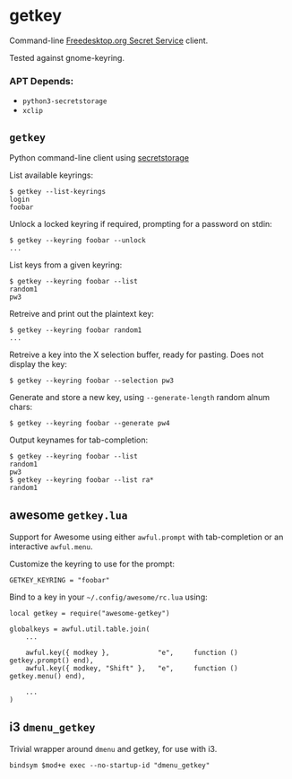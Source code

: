 # getkey

Command-line [Freedesktop.org Secret Service](https://specifications.freedesktop.org/secret-service/) client.

Tested against gnome-keyring.

### APT Depends:

* `python3-secretstorage`
* `xclip`

## `getkey`
Python command-line client using [secretstorage](https://github.com/mitya57/secretstorage)

List available keyrings:

    $ getkey --list-keyrings
    login
    foobar

Unlock a locked keyring if required, prompting for a password on stdin:

    $ getkey --keyring foobar --unlock
    ...

List keys from a given keyring:

    $ getkey --keyring foobar --list
    random1
    pw3

Retreive and print out the plaintext key:

    $ getkey --keyring foobar random1
    ...

Retreive a key into the X selection buffer, ready for pasting. Does not display the key:

    $ getkey --keyring foobar --selection pw3

Generate and store a new key, using `--generate-length` random alnum chars:

    $ getkey --keyring foobar --generate pw4

Output keynames for tab-completion:

    $ getkey --keyring foobar --list
    random1
    pw3
    $ getkey --keyring foobar --list ra*
    random1

## awesome `getkey.lua`
Support for Awesome using either `awful.prompt` with tab-completion or an interactive `awful.menu`.

Customize the keyring to use for the prompt:

    GETKEY_KEYRING = "foobar"

Bind to a key in your `~/.config/awesome/rc.lua` using:

    local getkey = require("awesome-getkey")

    globalkeys = awful.util.table.join(
        ...

        awful.key({ modkey },            "e",     function () getkey.prompt() end),
        awful.key({ modkey, "Shift" },   "e",     function () getkey.menu() end),

        ...
    )

## i3 `dmenu_getkey`

Trivial wrapper around `dmenu` and getkey, for use with i3.

    bindsym $mod+e exec --no-startup-id "dmenu_getkey"

